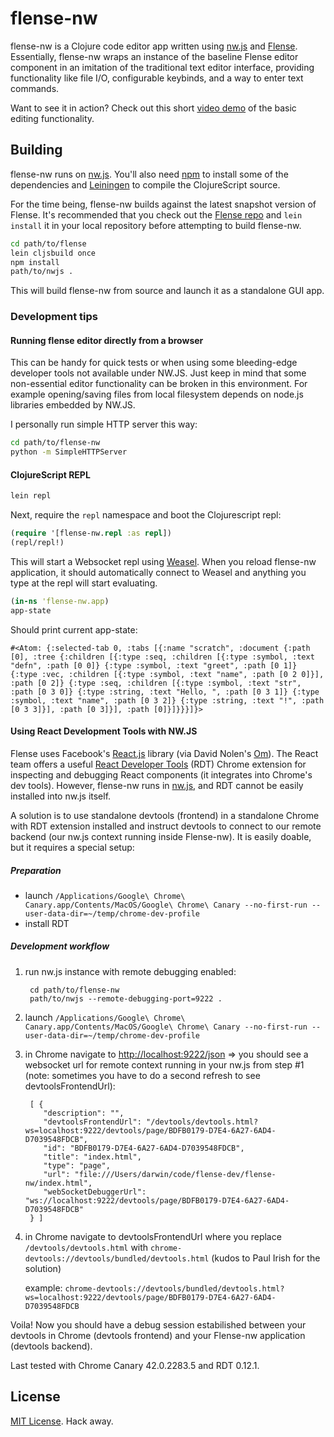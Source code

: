 # flense-nw

flense-nw is a Clojure code editor app written using [nw.js](http://nwjs.io/) and [Flense](https://github.com/mkremins/flense). Essentially, flense-nw wraps an instance of the baseline Flense editor component in an imitation of the traditional text editor interface, providing functionality like file I/O, configurable keybinds, and a way to enter text commands.

Want to see it in action? Check out this short [video demo](https://www.youtube.com/watch?v=Vh9AymZsqEk) of the basic editing functionality.

## Building

flense-nw runs on [nw.js](http://nwjs.io/). You'll also need [npm](https://www.npmjs.org/) to install some of the dependencies and [Leiningen](http://leiningen.org/) to compile the ClojureScript source.

For the time being, flense-nw builds against the latest snapshot version of Flense. It's recommended that you check out the [Flense repo](https://github.com/mkremins/flense) and `lein install` it in your local repository before attempting to build flense-nw.

```bash
cd path/to/flense
lein cljsbuild once
npm install
path/to/nwjs .
```

This will build flense-nw from source and launch it as a standalone GUI app.

### Development tips

#### Running flense editor directly from a browser

This can be handy for quick tests or when using some bleeding-edge developer tools not available under NW.JS. 
Just keep in mind that some non-essential editor functionality can be broken in this environment. For example opening/saving 
files from local filesystem depends on node.js libraries embedded by NW.JS.

I personally run simple HTTP server this way:

```bash
cd path/to/flense-nw
python -m SimpleHTTPServer
```

#### ClojureScript REPL

```bash
lein repl
```

Next, require the `repl` namespace and boot the Clojurescript repl:

```clojure
(require '[flense-nw.repl :as repl])
(repl/repl!)
```

This will start a Websocket repl using [Weasel](https://github.com/tomjakubowski/weasel). When you reload flense-nw application, it should automatically connect to Weasel and anything you type at the repl will start evaluating.

```clojure
(in-ns 'flense-nw.app)
app-state
```

Should print current app-state:

    #<Atom: {:selected-tab 0, :tabs [{:name "scratch", :document {:path [0], :tree {:children [{:type :seq, :children [{:type :symbol, :text "defn", :path [0 0]} {:type :symbol, :text "greet", :path [0 1]} {:type :vec, :children [{:type :symbol, :text "name", :path [0 2 0]}], :path [0 2]} {:type :seq, :children [{:type :symbol, :text "str", :path [0 3 0]} {:type :string, :text "Hello, ", :path [0 3 1]} {:type :symbol, :text "name", :path [0 3 2]} {:type :string, :text "!", :path [0 3 3]}], :path [0 3]}], :path [0]}]}}}]}>

#### Using React Development Tools with NW.JS

Flense uses Facebook's [React.js](https://github.com/facebook/react) library (via David Nolen's [Om](https://github.com/swannodette/om)). The React team offers a useful [React Developer Tools](https://github.com/facebook/react-devtools) (RDT) Chrome extension for inspecting and debugging React components (it integrates into Chrome's dev tools). However, flense-nw runs in [nw.js](https://github.com/nwjs/nw.js), and RDT cannot be easily installed into nw.js itself.

A solution is to use standalone devtools (frontend) in a standalone Chrome with RDT extension installed and instruct devtools to connect to our remote backend (our nw.js context running inside Flense-nw). It is easily doable, but it requires a special setup:

##### Preparation

  * launch `/Applications/Google\ Chrome\ Canary.app/Contents/MacOS/Google\ Chrome\ Canary --no-first-run --user-data-dir=~/temp/chrome-dev-profile`
  * install RDT
  
##### Development workflow

1. run nw.js instance with remote debugging enabled:

        cd path/to/flense-nw
        path/to/nwjs --remote-debugging-port=9222 .
        
2. launch `/Applications/Google\ Chrome\ Canary.app/Contents/MacOS/Google\ Chrome\ Canary --no-first-run --user-data-dir=~/temp/chrome-dev-profile`
3. in Chrome navigate to [http://localhost:9222/json](http://localhost:9222/json)
    => you should see a websocket url for remote context running in your nw.js from step #1 (note: sometimes you have to do a second refresh to see devtoolsFrontendUrl):

        [ {
           "description": "",
           "devtoolsFrontendUrl": "/devtools/devtools.html?ws=localhost:9222/devtools/page/BDFB0179-D7E4-6A27-6AD4-D7039548FDCB",
           "id": "BDFB0179-D7E4-6A27-6AD4-D7039548FDCB",
           "title": "index.html",
           "type": "page",
           "url": "file:///Users/darwin/code/flense-dev/flense-nw/index.html",
           "webSocketDebuggerUrl": "ws://localhost:9222/devtools/page/BDFB0179-D7E4-6A27-6AD4-D7039548FDCB"
        } ]
        
4. in Chrome navigate to devtoolsFrontendUrl where you replace `/devtools/devtools.html` with `chrome-devtools://devtools/bundled/devtools.html` (kudos to Paul Irish for the solution)
    
    example: `chrome-devtools://devtools/bundled/devtools.html?ws=localhost:9222/devtools/page/BDFB0179-D7E4-6A27-6AD4-D7039548FDCB`

Voila! Now you should have a debug session estabilished between your devtools in Chrome (devtools frontend) and your Flense-nw application (devtools backend).

Last tested with Chrome Canary 42.0.2283.5 and RDT 0.12.1.

## License

[MIT License](http://opensource.org/licenses/MIT). Hack away.
